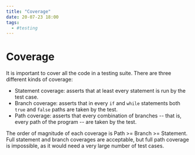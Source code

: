 ```yaml
---
title: "Coverage"
date: 20-07-23 18:00
tags: 
  - #testing
---
```

# Coverage
It is important to cover all the code in a testing suite. There are three different kinds of coverage:

- Statement coverage: asserts that at least every statement is run by the test case.
- Branch coverage: asserts that in every `if` and `while` statements both `true` and `false` paths are taken by the test.
- Path coverage: asserts that every combination of branches -- that is, every path of the program -- are taken by the test.

The order of magnitude of each coverage is Path >= Branch >= Statement.
Full statement and branch coverages are acceptable, but full path coverage is impossible, as it would need a very large number of test cases.
